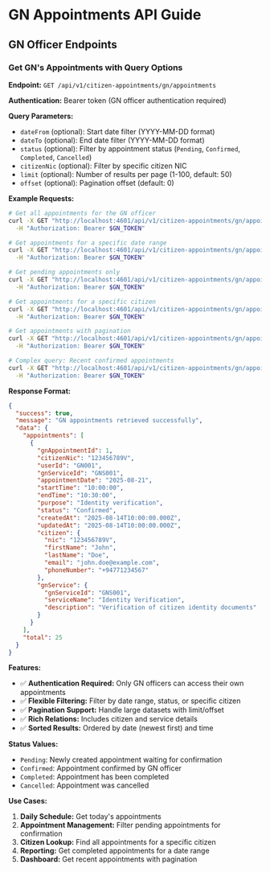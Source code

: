 # GN Appointments API Guide

## GN Officer Endpoints

### Get GN's Appointments with Query Options

**Endpoint:** `GET /api/v1/citizen-appointments/gn/appointments`

**Authentication:** Bearer token (GN officer authentication required)

**Query Parameters:**
- `dateFrom` (optional): Start date filter (YYYY-MM-DD format)
- `dateTo` (optional): End date filter (YYYY-MM-DD format)
- `status` (optional): Filter by appointment status (`Pending`, `Confirmed`, `Completed`, `Cancelled`)
- `citizenNic` (optional): Filter by specific citizen NIC
- `limit` (optional): Number of results per page (1-100, default: 50)
- `offset` (optional): Pagination offset (default: 0)

**Example Requests:**

```bash
# Get all appointments for the GN officer
curl -X GET "http://localhost:4601/api/v1/citizen-appointments/gn/appointments" \
  -H "Authorization: Bearer $GN_TOKEN"

# Get appointments for a specific date range
curl -X GET "http://localhost:4601/api/v1/citizen-appointments/gn/appointments?dateFrom=2025-08-20&dateTo=2025-08-25" \
  -H "Authorization: Bearer $GN_TOKEN"

# Get pending appointments only
curl -X GET "http://localhost:4601/api/v1/citizen-appointments/gn/appointments?status=Pending" \
  -H "Authorization: Bearer $GN_TOKEN"

# Get appointments for a specific citizen
curl -X GET "http://localhost:4601/api/v1/citizen-appointments/gn/appointments?citizenNic=123456789V" \
  -H "Authorization: Bearer $GN_TOKEN"

# Get appointments with pagination
curl -X GET "http://localhost:4601/api/v1/citizen-appointments/gn/appointments?limit=20&offset=40" \
  -H "Authorization: Bearer $GN_TOKEN"

# Complex query: Recent confirmed appointments
curl -X GET "http://localhost:4601/api/v1/citizen-appointments/gn/appointments?dateFrom=2025-08-01&status=Confirmed&limit=10" \
  -H "Authorization: Bearer $GN_TOKEN"
```

**Response Format:**

```json
{
  "success": true,
  "message": "GN appointments retrieved successfully",
  "data": {
    "appointments": [
      {
        "gnAppointmentId": 1,
        "citizenNic": "123456789V",
        "userId": "GN001",
        "gnServiceId": "GNS001",
        "appointmentDate": "2025-08-21",
        "startTime": "10:00:00",
        "endTime": "10:30:00",
        "purpose": "Identity verification",
        "status": "Confirmed",
        "createdAt": "2025-08-14T10:00:00.000Z",
        "updatedAt": "2025-08-14T10:00:00.000Z",
        "citizen": {
          "nic": "123456789V",
          "firstName": "John",
          "lastName": "Doe",
          "email": "john.doe@example.com",
          "phoneNumber": "+94771234567"
        },
        "gnService": {
          "gnServiceId": "GNS001",
          "serviceName": "Identity Verification",
          "description": "Verification of citizen identity documents"
        }
      }
    ],
    "total": 25
  }
}
```

**Features:**
- ✅ **Authentication Required:** Only GN officers can access their own appointments
- ✅ **Flexible Filtering:** Filter by date range, status, or specific citizen
- ✅ **Pagination Support:** Handle large datasets with limit/offset
- ✅ **Rich Relations:** Includes citizen and service details
- ✅ **Sorted Results:** Ordered by date (newest first) and time

**Status Values:**
- `Pending`: Newly created appointment waiting for confirmation
- `Confirmed`: Appointment confirmed by GN officer
- `Completed`: Appointment has been completed
- `Cancelled`: Appointment was cancelled

**Use Cases:**
1. **Daily Schedule:** Get today's appointments
2. **Appointment Management:** Filter pending appointments for confirmation
3. **Citizen Lookup:** Find all appointments for a specific citizen
4. **Reporting:** Get completed appointments for a date range
5. **Dashboard:** Get recent appointments with pagination
